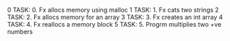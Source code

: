 0 TASK: 0. Fx allocs memory using malloc
1 TASK: 1. Fx cats two strings
2 TASK: 2. Fx allocs memory for an array
3 TASK: 3. Fx creates an int array 
4 TASK: 4. Fx reallocs a memory block
5 TASK: 5. Progrm multiplies two +ve numbers
